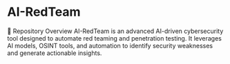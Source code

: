 # AI-RedTeam
📌 Repository Overview  AI-RedTeam is an advanced AI-driven cybersecurity tool designed to automate red teaming and penetration testing. It leverages AI models, OSINT tools, and automation to identify security weaknesses and generate actionable insights.
